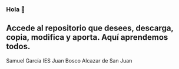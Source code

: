 ### Hola 👋

## Accede al repositorio que desees, descarga, copia, modifica y aporta. Aquí aprendemos todos.

Samuel García
IES Juan Bosco
Alcazar de San Juan


